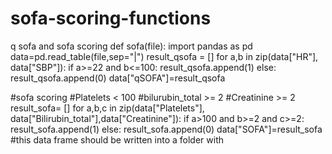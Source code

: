 # sofa-scoring-functions
q sofa and sofa scoring
def sofa(file):
    import pandas as pd
    data=pd.read_table(file,sep="|")
result_qsofa = []
for a,b in zip(data["HR"], data["SBP"]): 
    if a>=22 and b<=100: 
        result_qsofa.append(1)
    else:
        result_qsofa.append(0)
data["qSOFA"]=result_qsofa

#sofa scoring
#Platelets < 100
#bilurubin_total >= 2
#Creatinine >= 2
result_sofa= []
for a,b,c in zip(data["Platelets"], data["Bilirubin_total"],data["Creatinine"]): 
    if a>100 and b>=2 and c>=2: 
        result_sofa.append(1)
    else:
        result_sofa.append(0)
data["SOFA"]=result_sofa
#this data frame should be written into a folder with

